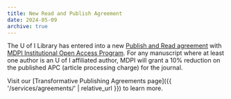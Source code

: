 ```yaml
---
title: New Read and Publish Agreement
date: 2024-05-09
archive: true
---
```


The U of I Library has entered into a new [Publish and Read agreement](https://www.lib.uidaho.edu/services/agreements/) with [MDPI Institutional Open Access Program](https://www.lib.uidaho.edu/services/agreements/mdpi.html).
For any manuscript where at least one author is an U of I affiliated author, MDPI will grant a 10% reduction on the published APC (article processing charge) for the journal.

Visit our [Transformative Publishing Agreements page]({{ '/services/agreements/' | relative_url }}) to learn more.
